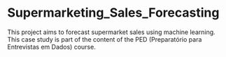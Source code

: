 # Supermarketing_Sales_Forecasting
This project aims to forecast supermarket sales using machine learning. This case study is part of the content of the PED (Preparatório para Entrevistas em Dados) course.
